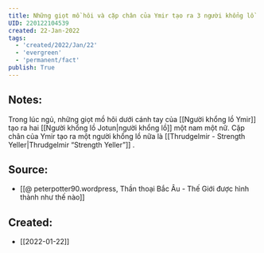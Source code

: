 ```yaml
---
title: Những giọt mồ hôi và cặp chân của Ymir tạo ra 3 người khổng lồ
UID: 220122104539
created: 22-Jan-2022
tags:
  - 'created/2022/Jan/22'
  - 'evergreen'
  - 'permanent/fact'
publish: True
---
```

## Notes:
Trong lúc ngủ, những giọt mồ hôi dưới cánh tay của [[Người khổng lồ Ymir]] tạo ra hai [[Người khổng lồ Jotun|người khổng lồ]] một nam một nữ. Cặp chân của Ymir tạo ra một người khổng lồ nữa là [[Thrudgelmir - Strength Yeller|Thrudgelmir “Strength Yeller”]] .

## Source:
- [[@ peterpotter90.wordpress, Thần thoại Bắc Âu - Thế Giới được hình thành như thế nào]]



## Created:
- [[2022-01-22]]
